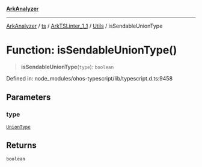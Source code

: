 [**ArkAnalyzer**](../../../../../../../../README.md)

***

[ArkAnalyzer](../../../../../../../../globals.md) / [ts](../../../../../README.md) / [ArkTSLinter\_1\_1](../../../README.md) / [Utils](../README.md) / isSendableUnionType

# Function: isSendableUnionType()

> **isSendableUnionType**(`type`): `boolean`

Defined in: node\_modules/ohos-typescript/lib/typescript.d.ts:9458

## Parameters

### type

[`UnionType`](../../../../../interfaces/UnionType.md)

## Returns

`boolean`
